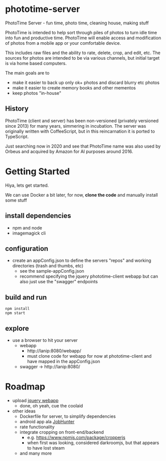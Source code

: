 # phototime-server
PhotoTime Server - fun time, photo time, cleaning house, making stuff

PhotoTime is intended to help sort through piles of photos to turn idle time into fun and productive time.
PhotoTime will enable access and modification of photos from a mobile app or your comfortable device.

This includes raw files and the ability to rate, delete, crop, and edit, etc.
The sources for photos are intended to be via various channels, but initial target is via home based computers.

The main goals are to
* make it easier to back up only ok+ photos and discard blurry etc photos
* make it easier to create memory books and other mementos
* keep photos "in-house" 

## History

PhotoTime (client and server) has been non-versioned (privately versioned since 2013) for many years, simmering in incubation.
The server was originally written with CoffeeScript, but in this reincarnation it is ported to TypeScript.

Just searching now in 2020 and see that PhotoTime name was also used by Orbeus and acquired by Amazon for AI purposes around 2016.

# Getting Started
Hiya, lets get started.

We can use Docker a bit later, for now, <b>clone the code</b> and manually install some stuff

## install dependencies
* npm and node
* imagemagick cli

## configuration
* create an appConfig.json to define the servers "repos" and working directories (trash and thumbs, etc)
    * see the sample-appConfig.json
    * recommend specifying the jquery phototime-client webapp but can also just use the "swagger" endpoints

## build and run
```
npm install
npm start
```

## explore
* use a browser to hit your server
    * webapp
        * http://lanip:8080/webapp/
        * must clone code for webapp for now at phototime-client and have mapped in the appConfig.json
    * swagger -> http://lanip:8080/

# Roadmap
* upload [jquery webapp](https://github.com/mirsaes/phototime-client)
    * done, oh yeah, cue the coolaid
* other ideas
  * Dockerfile for server, to simplify dependencies
  * android app ala [JobHunter](https://play.google.com/store/apps/details?id=com.mirsaes.jobhunter)
  * rate functionality
  * integrate cropping on front-end/backend
    * e.g. https://www.npmjs.com/package/cropperjs
    * when first was looking, considered darkroomjs, but that appears to have lost steam
  * and many more